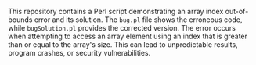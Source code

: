 This repository contains a Perl script demonstrating an array index out-of-bounds error and its solution.  The `bug.pl` file shows the erroneous code, while `bugSolution.pl` provides the corrected version.  The error occurs when attempting to access an array element using an index that is greater than or equal to the array's size. This can lead to unpredictable results, program crashes, or security vulnerabilities.